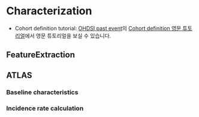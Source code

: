 # Characterization
* Cohort definition tutorial: [OHDSI past event](https://www.ohdsi.org/past-events/)의 [Cohort definition 영문 튜토리얼](https://www.ohdsi.org/past-events/cohort-definitionphenotyping-tutorial/)에서 영문 튜토리얼을 보실 수 있습니다.

## FeatureExtraction

## ATLAS

### Baseline characteristics

### Incidence rate calculation
